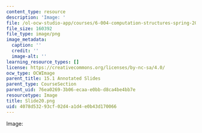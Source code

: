 ```yaml
---
content_type: resource
description: 'Image: '
file: /ol-ocw-studio-app/courses/6-004-computation-structures-spring-2017/4078d53293cf02d4a1d4e0b43d170066_Slide20.png
file_size: 160392
file_type: image/png
image_metadata:
  caption: ''
  credit: ''
  image-alt: ''
learning_resource_types: []
license: https://creativecommons.org/licenses/by-nc-sa/4.0/
ocw_type: OCWImage
parent_title: 15.1 Annotated Slides
parent_type: CourseSection
parent_uid: 76ea0269-3b06-ecaa-e0bb-d8ca4be4bb7e
resourcetype: Image
title: Slide20.png
uid: 4078d532-93cf-02d4-a1d4-e0b43d170066
---
```

Image: 